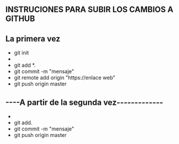 ## INSTRUCIONES PARA SUBIR LOS CAMBIOS A GITHUB

## La primera vez
- git init
- <creamos el fichero>
- git add *.
- git commit -m "mensaje"
- git remote add origin "https://enlace web"
- git push origin master

## ----A partir de la segunda vez-------------
- <creamos el fichero>
- git add.
- git commit -m "mensaje"
- git push origin master